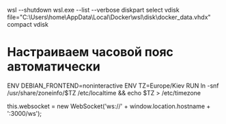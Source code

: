 wsl --shutdown
wsl.exe --list --verbose
diskpart
select vdisk file="C:\Users\home\AppData\Local\Docker\wsl\disk\docker_data.vhdx"
compact vdisk



# Настраиваем часовой пояс автоматически
ENV DEBIAN_FRONTEND=noninteractive
ENV TZ=Europe/Kiev
RUN ln -snf /usr/share/zoneinfo/$TZ /etc/localtime && echo $TZ > /etc/timezone


this.websocket = new WebSocket('ws://' + window.location.hostname + ':3000/ws');